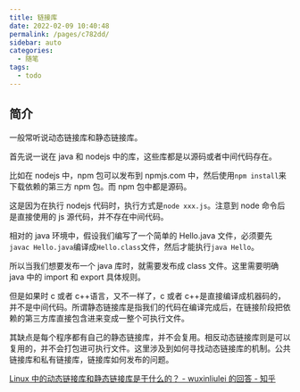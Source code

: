 ```yaml
---
title: 链接库
date: 2022-02-09 10:40:48
permalink: /pages/c782dd/
sidebar: auto
categories:
  - 随笔
tags:
  - todo
---
```


## 简介

一般常听说动态链接库和静态链接库。

首先说一说在 java 和 nodejs 中的库，这些库都是以源码或者中间代码存在。

比如在 nodejs 中，npm 包可以发布到 npmjs.com 中，然后使用`npm install`来下载依赖的第三方 npm 包。而 npm 包中都是源码。

这是因为在执行 nodejs 代码时，执行方式是`node xxx.js`。注意到 node 命令后是直接使用的 js 源代码，并不存在中间代码。

相对的 java 环境中，假设我们编写了一个简单的 Hello.java 文件，必须要先`javac Hello.java`编译成`Hello.class`文件，然后才能执行`java Hello`。

所以当我们想要发布一个 java 库时，就需要发布成 class 文件。这里需要明确 java 中的 import 和 export 具体规则。

但是如果时 c 或者 c++语言，又不一样了，c 或者 c++是直接编译成机器码的，并不是中间代码。所谓静态链接库是指我们的代码在编译完成后，在链接阶段把依赖的第三方库直接包含进来变成一整个可执行文件。

其缺点是每个程序都有自己的静态链接库，并不会复用。相反动态链接库则是可以复用的，并不会打包进可执行文件。这里涉及到如何寻找动态链接库的机制。公共链接库和私有链接库，链接库如何发布的问题。

[Linux 中的动态链接库和静态链接库是干什么的？ - wuxinliulei 的回答 - 知乎](https://www.zhihu.com/question/20484931/answer/69553616)
